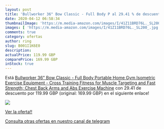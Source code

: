 ```yaml
---
layout: post
title: 'Bullworker 36" Bow Classic - Full Body P al 29.41 % de descuento'
date: 2020-04-12 06:58:34
thumbnailImage: 'https://m.media-amazon.com/images/I/41Z11BRD76L._SL200_.jpg'
images: [ 'https://m.media-amazon.com/images/I/41Z11BRD76L._SL200_.jpg' ]
comments: true
category: ofertas
author: ring
slug: B001I1K6E0
description:
actualPrice: 119.99 GBP
comparePrice: 169.99 GBP
inStock: true
---
```


Está [Bullworker 36" Bow Classic - Full Body Portable Home Gym Isometric Exercise Equipment - Cross Training Fitness for Muscle Targeting and Fast Strength; Chest  Back  Arms  and Abs Exercise Machine](https://www.amazon.com/dp/B001I1K6E0/?tag=redken08-20) con 29.41 de descuento por 119.99 GBP (original: 169.99 GBP) en el siguiente enlace!

[![](https://m.media-amazon.com/images/I/41Z11BRD76L._SL200_.jpg)](https://www.amazon.com/dp/B001I1K6E0/?tag=redken08-20)

[Ver la oferta!!](https://www.amazon.com/dp/B001I1K6E0/?tag=redken08-20)

[Consulta otras ofertas en nuestro canal de telegram](https://t.me/s/ofertas25)
